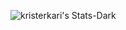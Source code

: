 ![kristerkari's Stats-Dark](https://github-readme-stats.vercel.app/api?username=kristerkari\&theme=vue-dark\&show_icons=true\&hide_border=false\&count_private=true#gh-dark-mode-only)
